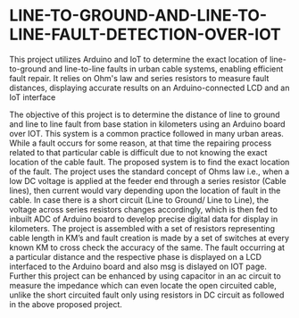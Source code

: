 # LINE-TO-GROUND-AND-LINE-TO-LINE-FAULT-DETECTION-OVER-IOT
This project utilizes Arduino and IoT to determine the exact location of line-to-ground and line-to-line faults in urban cable systems, enabling efficient fault repair. It relies on Ohm's law and series resistors to measure fault distances, displaying accurate results on an Arduino-connected LCD and an IoT interface


The objective of this project is to determine the distance of line to ground and line to line fault from base station in kilometers using an Arduino board over IOT. This system is a common practice followed in many urban areas. While a fault occurs for some reason, at that time the repairing process related to that particular cable is difficult due to not knowing the exact location of the cable fault. The proposed system is to find the exact location of the fault.
        The project uses the standard concept of Ohms law i.e., when a low DC voltage is applied at the feeder end through a series resistor (Cable lines), then current would vary depending upon the location of fault in the cable. In case there is a short circuit (Line to Ground/ Line to Line), the voltage across series resistors changes accordingly, which is then fed to inbuilt ADC of Arduino board to develop precise digital data for display in kilometers.
         The project is assembled with a set of resistors representing cable length in KM’s and fault creation is made by a set of switches at every known KM to cross check the accuracy of the same. The fault occurring at a particular distance and the respective phase is displayed on a LCD interfaced to the Arduino board and also msg is dislayed on IOT page.
          Further this project can be enhanced by using capacitor in an ac circuit to measure the impedance which can even locate the open circuited cable, unlike the short circuited fault only using resistors in DC circuit as followed in the above proposed project.

